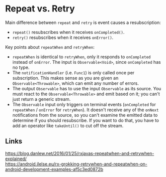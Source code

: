 # Repeat vs. Retry

Main difference between `repeat` and `retry` is event causes a resubscription:
- `repeat()` resubscribes when it receives `onCompleted()`.
- `retry()` resubscribes when it receives `onError()`.

Key points about `repeatWhen` and `retryWhen`: 
- `repeatWhen` is identical to `retryWhen`, only it responds to `onCompleted` instead of `onError`. The input is `Observable<Void>`, since `onCompleted` has no type.
- The `notificationHandler` (i.e. `Func1`) is only called once per subscription. This makes sense as you are given an `Observable<Throwable>`, which can emit any number of errors.
- The output `Observable` has to use the input `Observable` as its source. You must react to the `Observable<Throwable>` and emit based on it; you can't just return a generic stream.
- The `Observable` input only triggers on terminal events (`onCompleted` for `repeatWhen` / `onError` for `retryWhen`). It doesn't receive any of the `onNext` notifications from the source, so you can't examine the emitted data to determine if you should resubscribe. If you want to do that, you have to add an operator like `takeUntil()` to cut off the stream.

## Links
https://blog.danlew.net/2016/01/25/rxjavas-repeatwhen-and-retrywhen-explained/  
https://android.jlelse.eu/rx-grokking-retrywhen-and-repeatwhen-on-android-development-examples-af5c3ed0872b  
